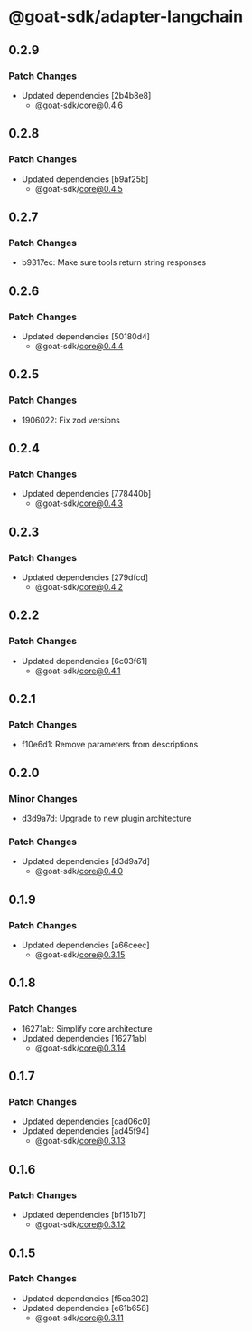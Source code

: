 # @goat-sdk/adapter-langchain

## 0.2.9

### Patch Changes

- Updated dependencies [2b4b8e8]
  - @goat-sdk/core@0.4.6

## 0.2.8

### Patch Changes

- Updated dependencies [b9af25b]
  - @goat-sdk/core@0.4.5

## 0.2.7

### Patch Changes

- b9317ec: Make sure tools return string responses

## 0.2.6

### Patch Changes

- Updated dependencies [50180d4]
  - @goat-sdk/core@0.4.4

## 0.2.5

### Patch Changes

- 1906022: Fix zod versions

## 0.2.4

### Patch Changes

- Updated dependencies [778440b]
  - @goat-sdk/core@0.4.3

## 0.2.3

### Patch Changes

- Updated dependencies [279dfcd]
  - @goat-sdk/core@0.4.2

## 0.2.2

### Patch Changes

- Updated dependencies [6c03f61]
  - @goat-sdk/core@0.4.1

## 0.2.1

### Patch Changes

- f10e6d1: Remove parameters from descriptions

## 0.2.0

### Minor Changes

- d3d9a7d: Upgrade to new plugin architecture

### Patch Changes

- Updated dependencies [d3d9a7d]
  - @goat-sdk/core@0.4.0

## 0.1.9

### Patch Changes

- Updated dependencies [a66ceec]
  - @goat-sdk/core@0.3.15

## 0.1.8

### Patch Changes

- 16271ab: Simplify core architecture
- Updated dependencies [16271ab]
  - @goat-sdk/core@0.3.14

## 0.1.7

### Patch Changes

- Updated dependencies [cad06c0]
- Updated dependencies [ad45f94]
  - @goat-sdk/core@0.3.13

## 0.1.6

### Patch Changes

- Updated dependencies [bf161b7]
  - @goat-sdk/core@0.3.12

## 0.1.5

### Patch Changes

- Updated dependencies [f5ea302]
- Updated dependencies [e61b658]
  - @goat-sdk/core@0.3.11
